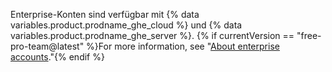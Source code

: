 Enterprise-Konten sind verfügbar mit {% data variables.product.prodname_ghe_cloud %} und {% data variables.product.prodname_ghe_server %}. {% if currentVersion == "free-pro-team@latest" %}For more information, see "[About enterprise accounts](/articles/about-enterprise-accounts)."{% endif %}
